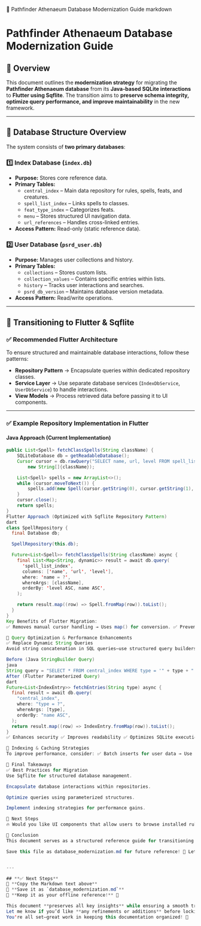 🚀 Pathfinder Athenaeum Database Modernization Guide
markdown
# Pathfinder Athenaeum Database Modernization Guide  

## 📌 Overview  
This document outlines the **modernization strategy** for migrating the **Pathfinder Athenaeum database** from its **Java-based SQLite interactions** to **Flutter using Sqflite**. The transition aims to **preserve schema integrity, optimize query performance, and improve maintainability** in the new framework.  

---

## **🔹 Database Structure Overview**  
The system consists of **two primary databases**:  

### **1️⃣ Index Database (`index.db`)**  
- **Purpose:** Stores core reference data.  
- **Primary Tables:**  
  - `central_index` – Main data repository for rules, spells, feats, and creatures.  
  - `spell_list_index` – Links spells to classes.  
  - `feat_type_index` – Categorizes feats.  
  - `menu` – Stores structured UI navigation data.  
  - `url_references` – Handles cross-linked entries.  
- **Access Pattern:** Read-only (static reference data).  

### **2️⃣ User Database (`psrd_user.db`)**  
- **Purpose:** Manages user collections and history.  
- **Primary Tables:**  
  - `collections` – Stores custom lists.  
  - `collection_values` – Contains specific entries within lists.  
  - `history` – Tracks user interactions and searches.  
  - `psrd_db_version` – Maintains database version metadata.  
- **Access Pattern:** Read/write operations.  

---

## **🔹 Transitioning to Flutter & Sqflite**  
### ✅ Recommended Flutter Architecture  
To ensure structured and maintainable database interactions, follow these patterns:  

- **Repository Pattern** → Encapsulate queries within dedicated repository classes.  
- **Service Layer** → Use separate database services (`IndexDbService`, `UserDbService`) to handle interactions.  
- **View Models** → Process retrieved data before passing it to UI components.  

---

### ✅ Example Repository Implementation in Flutter  

#### **Java Approach (Current Implementation)**  
```java
public List<Spell> fetchClassSpells(String className) {
    SQLiteDatabase db = getReadableDatabase();
    Cursor cursor = db.rawQuery("SELECT name, url, level FROM spell_list_index WHERE name = ? ORDER BY level ASC, name ASC",
        new String[]{className});

    List<Spell> spells = new ArrayList<>();
    while (cursor.moveToNext()) {
        spells.add(new Spell(cursor.getString(0), cursor.getString(1), cursor.getInt(2)));
    }
    cursor.close();
    return spells;
}
Flutter Approach (Optimized with Sqflite Repository Pattern)
dart
class SpellRepository {
  final Database db;

  SpellRepository(this.db);

  Future<List<Spell>> fetchClassSpells(String className) async {
    final List<Map<String, dynamic>> result = await db.query(
      'spell_list_index',
      columns: ['name', 'url', 'level'],
      where: 'name = ?',
      whereArgs: [className],
      orderBy: 'level ASC, name ASC',
    );

    return result.map((row) => Spell.fromMap(row)).toList();
  }
}
Key Benefits of Flutter Migration:
✅ Removes manual cursor handling → Uses map() for conversion. ✅ Prevents SQL injection risks → Uses parameterized queries (whereArgs). ✅ Encapsulates logic → Improves maintainability with structured access.

🔹 Query Optimization & Performance Enhancements
✅ Replace Dynamic String Queries
Avoid string concatenation in SQL queries—use structured query builders instead.

Before (Java StringBuilder Query)
java
String query = "SELECT * FROM central_index WHERE type = '" + type + "' ORDER BY name";
After (Flutter Parameterized Query)
dart
Future<List<IndexEntry>> fetchEntries(String type) async {
  final result = await db.query(
    "central_index",
    where: "type = ?",
    whereArgs: [type],
    orderBy: "name ASC",
  );
  return result.map((row) => IndexEntry.fromMap(row)).toList();
}
✅ Enhances security ✅ Improves readability ✅ Optimizes SQLite execution

🔹 Indexing & Caching Strategies
To improve performance, consider: ✅ Batch inserts for user data → Use transaction for efficient storage. ✅ Preloading static reference data → Load frequently accessed tables into cache. ✅ Efficient query structures → Minimize unnecessary column retrieval.

🎯 Final Takeaways
✅ Best Practices for Migration
Use Sqflite for structured database management.

Encapsulate database interactions within repositories.

Optimize queries using parameterized structures.

Implement indexing strategies for performance gains.

🚀 Next Steps
🔥 Would you like UI components that allow users to browse installed rulebooks dynamically? 🔥 Should we refine error handling, ensuring missing books show structured warnings? 🔥 Do you want book search and filtering functionality integrated into Pathfinder Athenaeum?

📌 Conclusion
This document serves as a structured reference guide for transitioning the Pathfinder Athenaeum database to Flutter. It captures essential details on: ✅ Database schema ✅ Optimized queries ✅ Flutter repository design ✅ Performance strategies

Save this file as database_modernization.md for future reference! 🚀 Let me know if you need modifications before locking it in.


---

## **✅ Next Steps**
📌 **Copy the Markdown text above**  
📌 **Save it as `database_modernization.md`**  
📌 **Keep it as your offline reference!** 🚀  

This document **preserves all key insights** while ensuring a smooth transition to Flutter.  
Let me know if you’d like **any refinements or additions** before locking it in.  
You're all set—great work in keeping this documentation organized! 🎉